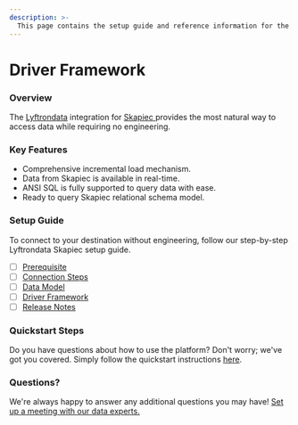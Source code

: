 ```yaml
---
description: >-
  This page contains the setup guide and reference information for the Skapiec source connector.
---
```


# Driver Framework

### Overview

The [Lyftrondata](https://www.lyftrondata.com/) integration for [Skapiec](https://www.lyftrondata.com/integration/skapiec/)[ ](https://www.lyftrondata.com/integration/skapiec/)provides the most natural way to access data while requiring no engineering.

### Key Features

* Comprehensive incremental load mechanism.
* Data from Skapiec is available in real-time.&#x20;
* ANSI SQL is fully supported to query data with ease.
* Ready to query Skapiec relational schema model.

### Setup Guide

To connect to your destination without engineering, follow our step-by-step Lyftrondata Skapiec setup guide.

* [ ] [Prerequisite](../../marketing-analytics/skapiec/prerequisite.md)
* [ ] [Connection Steps](../../marketing-analytics/skapiec/connection-steps.md)
* [ ] [Data Model](../../marketing-analytics/skapiec/data-model/)
* [ ] [Driver Framework](../../marketing-analytics/skapiec/driver-framework/)
* [ ] [Release Notes](../../marketing-analytics/skapiec/release-notes.md)

### Quickstart Steps

Do you have questions about how to use the platform? Don't worry; we've got you covered. Simply follow the quickstart instructions [here](../../../quickstart-steps.md).

### Questions? <a href="#questions" id="questions"></a>

We're always happy to answer any additional questions you may have! [Set up a meeting with our data experts.](https://www.lyftrondata.com/book-a-meeting/)


